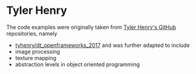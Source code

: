 # Tyler Henry

The code examples were originally taken from [Tyler Henry's GitHub](https://github.com/tyhenry) repositories, namely

- [tyhenry/dt_openframeworks_2017](https://github.com/tyhenry/dt_openframeworks_f17) and was further adapted to include
- image processing
- texture mapping
- abstraction levels in object oriented programming
